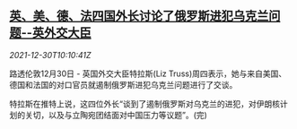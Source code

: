 <!--1640860261000-->
[英、美、德、法四国外长讨论了俄罗斯进犯乌克兰问题--英外交大臣](https://cn.reuters.com/article/uk-us-de-fr-dip-ru-ukr-1230-idCNKBS2J90J8)
------

<div><i>2021-12-30T10:10:41Z</i></div><p>路透伦敦12月30日 - 英国外交大臣特拉斯(Liz Truss)周四表示，她与来自美国、德国和法国的对口官员就遏制俄罗斯进犯乌克兰问题进行了交谈。</p><p>特拉斯在推特上说，这四位外长“谈到了遏制俄罗斯对乌克兰的进犯，对伊朗核计划的关切，以及与立陶宛团结面对中国压力等议题”。(完)</p>
